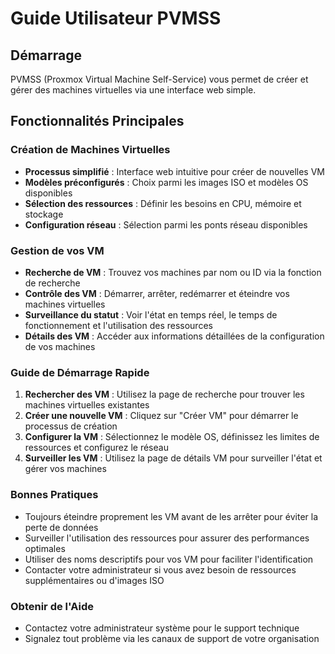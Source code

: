 # Guide Utilisateur PVMSS

## Démarrage

PVMSS (Proxmox Virtual Machine Self-Service) vous permet de créer et gérer des machines virtuelles via une interface web simple.

## Fonctionnalités Principales

### Création de Machines Virtuelles

- **Processus simplifié** : Interface web intuitive pour créer de nouvelles VM
- **Modèles préconfigurés** : Choix parmi les images ISO et modèles OS disponibles
- **Sélection des ressources** : Définir les besoins en CPU, mémoire et stockage
- **Configuration réseau** : Sélection parmi les ponts réseau disponibles

### Gestion de vos VM

- **Recherche de VM** : Trouvez vos machines par nom ou ID via la fonction de recherche
- **Contrôle des VM** : Démarrer, arrêter, redémarrer et éteindre vos machines virtuelles
- **Surveillance du statut** : Voir l'état en temps réel, le temps de fonctionnement et l'utilisation des ressources
- **Détails des VM** : Accéder aux informations détaillées de la configuration de vos machines

### Guide de Démarrage Rapide

1. **Rechercher des VM** : Utilisez la page de recherche pour trouver les machines virtuelles existantes
2. **Créer une nouvelle VM** : Cliquez sur "Créer VM" pour démarrer le processus de création
3. **Configurer la VM** : Sélectionnez le modèle OS, définissez les limites de ressources et configurez le réseau
4. **Surveiller les VM** : Utilisez la page de détails VM pour surveiller l'état et gérer vos machines

### Bonnes Pratiques

- Toujours éteindre proprement les VM avant de les arrêter pour éviter la perte de données
- Surveiller l'utilisation des ressources pour assurer des performances optimales
- Utiliser des noms descriptifs pour vos VM pour faciliter l'identification
- Contacter votre administrateur si vous avez besoin de ressources supplémentaires ou d'images ISO

### Obtenir de l'Aide

- Contactez votre administrateur système pour le support technique
- Signalez tout problème via les canaux de support de votre organisation
